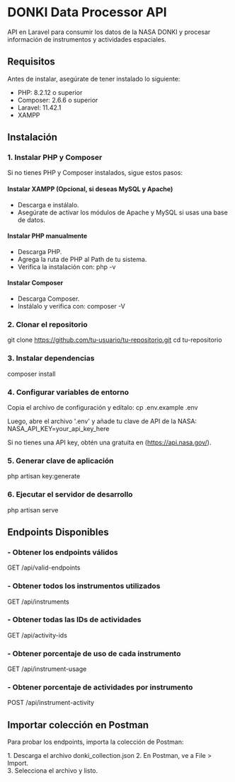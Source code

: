 #  DONKI Data Processor API

API en Laravel para consumir los datos de la NASA DONKI y procesar información de instrumentos y actividades espaciales.

##  Requisitos
Antes de instalar, asegúrate de tener instalado lo siguiente:

- PHP: 8.2.12 o superior
- Composer: 2.6.6 o superior
- Laravel: 11.42.1
- XAMPP

##  Instalación

### 1. Instalar PHP y Composer
Si no tienes PHP y Composer instalados, sigue estos pasos:

####  Instalar XAMPP (Opcional, si deseas MySQL y Apache)
- Descarga e instálalo.
- Asegúrate de activar los módulos de Apache y MySQL si usas una base de datos.

####  Instalar PHP manualmente
- Descarga PHP.
- Agrega la ruta de PHP al Path de tu sistema.
- Verifica la instalación con:
  php -v


####  Instalar Composer
- Descarga Composer.
- Instálalo y verifica con:
  composer -V


### 2️. Clonar el repositorio
git clone https://github.com/tu-usuario/tu-repositorio.git
cd tu-repositorio

### 3️. Instalar dependencias
composer install

### 4️. Configurar variables de entorno
Copia el archivo de configuración y edítalo:
cp .env.example .env

Luego, abre el archivo '.env' y añade tu clave de API de la NASA:
NASA_API_KEY=your_api_key_here

Si no tienes una API key, obtén una gratuita en (https://api.nasa.gov/).

### 5️. Generar clave de aplicación
php artisan key:generate

### 6️. Ejecutar el servidor de desarrollo
php artisan serve

##  Endpoints Disponibles

### - Obtener los endpoints válidos
GET /api/valid-endpoints

### - Obtener todos los instrumentos utilizados
GET /api/instruments

### - Obtener todas las IDs de actividades
GET /api/activity-ids

### - Obtener porcentaje de uso de cada instrumento
GET /api/instrument-usage

### - Obtener porcentaje de actividades por instrumento
POST /api/instrument-activity

##  Importar colección en Postman

Para probar los endpoints, importa la colección de Postman:

1️. Descarga el archivo donki_collection.json 
2️. En Postman, ve a File > Import.  
3️. Selecciona el archivo y listo. 
